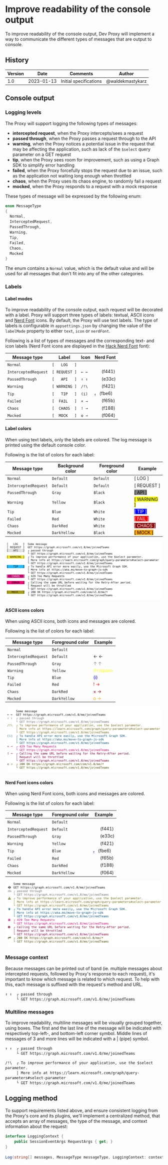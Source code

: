 # Improve readability of the console output

To improve readability of the console output, Dev Proxy will implement a way to communicate the different types of messages that are output to console.

## History

| Version | Date | Comments | Author |
| ------- | ---- | -------- | ------ |
| 1.0 | 2023-01-13 | Initial specifications | @waldekmastykarz |

## Console output

### Logging levels

The Proxy will support logging the following types of messages:

- **intercepted request**, when the Proxy intercepts/sees a request
- **passed through**, when the Proxy passes a request through to the API
- **warning**, when the Proxy notices a potential issue in the request that may be affecting the application, such as lack of the `$select` query parameter on a GET request
- **tip**, when the Proxy sees room for improvement, such as using a Graph SDK to simplify error handling
- **failed**, when the Proxy forcefully stops the request due to an issue, such as the application not waiting long enough when throttled
- **chaos**, when the Proxy uses its chaos engine, to randomly fail a request
- **mocked**, when the Proxy responds to a request with a mock response

These types of message will be expressed by the following enum:

```cs
enum MessageType
{
  Normal,
  InterceptedRequest,
  PassedThrough,
  Warning,
  Tip,
  Failed,
  Chaos,
  Mocked
}
```

The enum contains a `Normal` value, which is the default value and will be used for all messages that don't fit into any of the other categories.

### Labels

#### Label modes

To improve readability of the console output, each request will be decorated with a label. Proxy will support three types of labels: textual, ASCII icons and [Nerd Font](https://www.nerdfonts.com/) icons. By default, the Proxy will use text labels. The type of labels is configurable in `appsettings.json` by changing the value of the `labelMode` property to either `text`, `icon` or `nerdFont`.

Following is a list of types of messages and the corresponding text- and icon labels (Nerd Font icons are displayed in the [Hack Nerd Font](https://github.com/ryanoasis/nerd-fonts/releases/download/v2.2.2/Hack.zip) font):

Message type|Label|Icon|Nerd Font
------------|-----|----|---------
`Normal`|`[   LOG   ]`|`   `|
`InterceptedRequest`|`[ REQUEST ]`|`← ←`|<span style="font-family: 'Hack Nerd Font'">&#62529;</span>&nbsp;&nbsp;&nbsp;(f441)
`PassedThrough`|`[   API   ]`|`↑ ↑`|<span style="font-family: 'Hack Nerd Font'">&#58172;</span>&nbsp;&nbsp;&nbsp;(e33c)
`Warning`|`[ WARNING ]`|`/!\`|<span style="font-family: 'Hack Nerd Font'">&#62497;</span>&nbsp;&nbsp;&nbsp;(f421)
`Tip`|`[   TIP   ]`|`(i)`|<span style="font-family: 'Hack Nerd Font'">&#64486;</span>&nbsp;&nbsp;&nbsp;(fbe6)
`Failed`|`[  FAIL   ]`|`× →`|<span style="font-family: 'Hack Nerd Font'">&#63067;</span>&nbsp;&nbsp;&nbsp;(f65b)
`Chaos`|`[  CHAOS  ]`|`! →`|<span style="font-family: 'Hack Nerd Font'">&#61832;</span>&nbsp;&nbsp;&nbsp;(f188)
`Mocked`|`[  MOCK   ]`|`o →`|<span style="font-family: 'Hack Nerd Font'">&#61540;</span>&nbsp;&nbsp;&nbsp;(f064)

#### Label colors

When using text labels, only the labels are colored. The log message is printed using the default console color.

Following is the list of colors for each label:

Message type|Background color|Foreground color|Example
------------|----------------|----------------|-------
`Normal`|`Default`|`Default`|[   LOG   ]
`InterceptedRequest`|`Default`|`Default`|[ REQUEST ]
`PassedThrough`|`Gray`|`Black`|<span style="color: black; background: grey">[   API   ]</span>
`Warning`|`Yellow`|`Black`|<span style="color: black; background: yellow">[ WARNING ]</span>
`Tip`|`Blue`|`White`|<span style="color: white; background: blue">[   TIP   ]</span>
`Failed`|`Red`|`White`|<span style="color: white; background: red">[  FAIL   ]</span>
`Chaos`|`DarkRed`|`White`|<span style="color: white; background: darkred">[  CHAOS  ]</span>
`Mocked`|`DarkYellow`|`Black`|<span style="color: black; background: orange">[  MOCK   ]</span>

![Sample output in a terminal](./assets/logging-boxed-labels.png)

#### ASCII icons colors

When using ASCII icons, both icons and messages are colored.

Following is the list of colors for each label:

Message type|Foreground color|Example
------------|----------------|-------
`Normal`|`Default`|
`InterceptedRequest`|`Default`|← ←
`PassedThrough`|`Gray`|<span style="color: grey">↑ ↑</span>
`Warning`|`Yellow`|<span style="color: yellow">/!\</span>
`Tip`|`Blue`|<span style="color: blue">(i)</span>
`Failed`|`Red`|<span style="color: red">! →</span>
`Chaos`|`DarkRed`|<span style="color: darkred">× →</span>
`Mocked`|`DarkYellow`|<span style="color: orange">o →</span>

![Sample output in a terminal](./assets/logging-boxed-ascii-icons.png)

#### Nerd Font icons colors

When using Nerd Font icons, both icons and messages are colored.

Following is the list of colors for each label:

Message type|Foreground color|Example
------------|----------------|-------
`Normal`|`Default`|
`InterceptedRequest`|`Default`|<span style="font-family: 'Hack Nerd Font'">&#62529;</span>&nbsp;&nbsp;&nbsp;(f441)
`PassedThrough`|`Gray`|<span style="font-family: 'Hack Nerd Font'; color: grey">&#58172;</span>&nbsp;&nbsp;&nbsp;(e33c)
`Warning`|`Yellow`|<span style="font-family: 'Hack Nerd Font'; color: yellow">&#62497;</span>&nbsp;&nbsp;&nbsp;(f421)
`Tip`|`Blue`|<span style="font-family: 'Hack Nerd Font'; color: blue">&#64486;</span>&nbsp;&nbsp;&nbsp;(fbe6)
`Failed`|`Red`|<span style="font-family: 'Hack Nerd Font'; color: red">&#63067;</span>&nbsp;&nbsp;&nbsp;(f65b)
`Chaos`|`DarkRed`|<span style="font-family: 'Hack Nerd Font'; color: darkred">&#61832;</span>&nbsp;&nbsp;&nbsp;(f188)
`Mocked`|`DarkYellow`|<span style="font-family: 'Hack Nerd Font'; color: orange">&#61540;</span>&nbsp;&nbsp;&nbsp;(f064)

![Sample output in a terminal](./assets/logging-boxed-nerdfont-icons.png)

### Message context

Because messages can be printed out of band (ie. multiple messages about intercepted requests, followed by Proxy's response to each request), it's important to know which message is related to which request. To help with this, each message is suffixed with the request's method and URL.

```text
↑ ↑  ┌ passed through
     └ GET https://graph.microsoft.com/v1.0/me/joinedTeams
```

### Multiline messages

To improve readability, multiline messages will be visually grouped together, using boxes. The first and the last line of the message will be indicated with respectively top-left-, and bottom-left corner symbol. Middle lines of messages of 3 and more lines will be indicated with a | (pipe) symbol.

```text
↑ ↑  ┌ passed through
     └ GET https://graph.microsoft.com/v1.0/me/joinedTeams
```

```text
/!\  ┌ To improve performance of your application, use the $select parameter.
     │ More info at https://learn.microsoft.com/graph/query-parameters#select-parameter
     └ GET https://graph.microsoft.com/v1.0/me/joinedTeams
```

## Logging method

To support requirements listed above, and ensure consistent logging from the Proxy's core and its plugins, we'll implement a centralized method, that accepts an array of messages, the type of the message, and context information about the request:

```cs
interface LoggingContext {
    public SessionEventArgs RequestArgs { get; }
}

Log(string[] messages, MessageType messageType, LoggingContext: context = null): void
```
